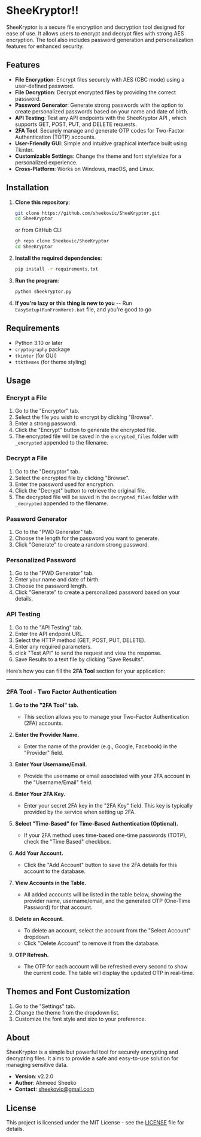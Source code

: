 # SheeKryptor!!

SheeKryptor is a secure file encryption and decryption tool designed for ease of use. It allows users to encrypt and decrypt files with strong AES encryption. The tool also includes password generation and personalization features for enhanced security.

## Features

- **File Encryption**: Encrypt files securely with AES (CBC mode) using a user-defined password.
- **File Decryption**: Decrypt encrypted files by providing the correct password.
- **Password Generator**: Generate strong passwords with the option to create personalized passwords based on your name and date of birth.
- **API Testing**: Test any API endpoints with the SheeKryptor API , which supports GET, POST, PUT, and DELETE requests.
- **2FA Tool**: Securely manage and generate OTP codes for Two-Factor Authentication (TOTP) accounts.
- **User-Friendly GUI**: Simple and intuitive graphical interface built using Tkinter.
- **Customizable Settings**: Change the theme and font style/size for a personalized experience.
- **Cross-Platform**: Works on Windows, macOS, and Linux.

## Installation

1. **Clone this repository**:
   ```bash
   git clone https://github.com/sheekovic/SheeKryptor.git
   cd SheeKryptor
   ```
   or from GitHub CLI
   ```bash
   gh repo clone Sheekovic/SheeKryptor
   cd SheeKryptor
   ```

2. **Install the required dependencies**:
   ```bash
   pip install -r requirements.txt
   ```

3. **Run the program**:
   ```bash
   python sheekryptor.py
   ```

4. **If you're lazy or this thing is new to you**
-- Run `EasySetup(RunFromHere).bat` file, and you're good to go


## Requirements

- Python 3.10 or later
- `cryptography` package
- `tkinter` (for GUI)
- `ttkthemes` (for theme styling)

## Usage

### Encrypt a File
1. Go to the "Encryptor" tab.
2. Select the file you wish to encrypt by clicking "Browse".
3. Enter a strong password.
4. Click the "Encrypt" button to generate the encrypted file.
5. The encrypted file will be saved in the `encrypted_files` folder with `_encrypted` appended to the filename.

### Decrypt a File
1. Go to the "Decryptor" tab.
2. Select the encrypted file by clicking "Browse".
3. Enter the password used for encryption.
4. Click the "Decrypt" button to retrieve the original file.
5. The decrypted file will be saved in the `decrypted_files` folder with `_decrypted` appended to the filename.

### Password Generator
1. Go to the "PWD Generator" tab.
2. Choose the length for the password you want to generate.
3. Click "Generate" to create a random strong password.

### Personalized Password
1. Go to the "PWD Generator" tab.
2. Enter your name and date of birth.
3. Choose the password length.
4. Click "Generate" to create a personalized password based on your details.

### API Testing
1. Go to the "API Testing" tab.
2. Enter the API endpoint URL.
3. Select the HTTP method (GET, POST, PUT, DELETE).
4. Enter any required parameters.
5. click "Test API" to send the request and view the response.
6. Save Results to a text file by clicking "Save Results".

Here’s how you can fill the **2FA Tool** section for your application:

---

### 2FA Tool - Two Factor Authentication

1. **Go to the "2FA Tool" tab.**
   - This section allows you to manage your Two-Factor Authentication (2FA) accounts.

2. **Enter the Provider Name.**
   - Enter the name of the provider (e.g., Google, Facebook) in the "Provider" field.

3. **Enter Your Username/Email.**
   - Provide the username or email associated with your 2FA account in the "Username/Email" field.

4. **Enter Your 2FA Key.**
   - Enter your secret 2FA key in the "2FA Key" field. This key is typically provided by the service when setting up 2FA.

5. **Select "Time-Based" for Time-Based Authentication (Optional).**
   - If your 2FA method uses time-based one-time passwords (TOTP), check the "Time Based" checkbox.

6. **Add Your Account.**
   - Click the "Add Account" button to save the 2FA details for this account to the database.

7. **View Accounts in the Table.**
   - All added accounts will be listed in the table below, showing the provider name, username/email, and the generated OTP (One-Time Password) for that account.

8. **Delete an Account.**
   - To delete an account, select the account from the "Select Account" dropdown.
   - Click "Delete Account" to remove it from the database.

9. **OTP Refresh.**
   - The OTP for each account will be refreshed every second to show the current code. The table will display the updated OTP in real-time.

## Themes and Font Customization
1. Go to the "Settings" tab.
2. Change the theme from the dropdown list.
3. Customize the font style and size to your preference.

## About

SheeKryptor is a simple but powerful tool for securely encrypting and decrypting files. It aims to provide a safe and easy-to-use solution for managing sensitive data.

- **Version**: v2.2.0
- **Author**: Ahmeed Sheeko
- **Contact**: sheekovic@gmail.com

## License

This project is licensed under the MIT License - see the [LICENSE](LICENSE) file for details.